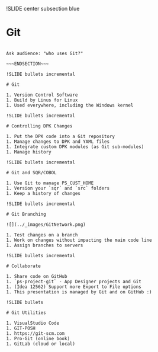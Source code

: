 !SLIDE center subsection blue

# Git

~~~SECTION:notes~~~

Ask audience: "who uses Git?"

~~~ENDSECTION~~~

!SLIDE bullets incremental

# Git

1. Version Control Software
1. Build by Linus for Linux
1. Used everywhere, including the Windows kernel

!SLIDE bullets incremental

# Controlling DPK Changes

1. Put the DPK code into a Git repository
1. Manage changes to DPK and YAML files
1. Integrate custom DPK modules (as Git sub-modules)
1. Manage history

!SLIDE bullets incremental

# Git and SQR/COBOL

1. Use Git to manage PS_CUST_HOME
1. Version your `sqr` and `src` folders
1. Keep a history of changes

!SLIDE bullets incremental

# Git Branching

![](../_images/GitNetwork.png)

1. Test changes on a branch
1. Work on changes without impacting the main code line
1. Assign branches to servers

!SLIDE bullets incremental

# Collaborate

1. Share code on GitHub
1. `ps-project-git` - App Designer projects and Git
1. (Idea 12562) Support more Export to File options
1. This presentation is managed by Git and on GitHub :)

!SLIDE bullets

# Git Utilities

1. VisualStudio Code
1. GIT-POSH
1. https://git-scm.com
1. Pro-Git (online book)
1. GitLab (cloud or local)